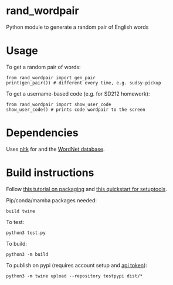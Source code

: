 # rand\_wordpair
Python module to generate a random pair of English words

# Usage

To get a random pair of words:

    from rand_wordpair import gen_pair
    print(gen_pair()) # different every time, e.g. sudsy-pickup

To get a username-based code (e.g. for SD212 homework):

    from rand_wordpair import show_user_code
    show_user_code() # prints code wordpair to the screen

# Dependencies

Uses [nltk](https://www.nltk.org/) for and the
[WordNet database](https://wordnet.princeton.edu/).

# Build instructions

Follow [this tutorial on packaging](https://packaging.python.org/en/latest/tutorials/packaging-projects/)
and [this quickstart for setuptools](https://setuptools.pypa.io/en/latest/userguide/quickstart.html).

Pip/conda/mamba packages needed:

    build twine

To test:

    python3 test.py

To build:

    python3 -m build

To publish on pypi (requires account setup and
[api token](https://test.pypi.org/manage/account/token/)):

    python3 -m twine upload --repository testpypi dist/*
